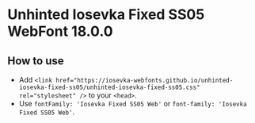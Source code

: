 # Unhinted Iosevka Fixed SS05 WebFont 18.0.0

## How to use

- Add `<link href="https://iosevka-webfonts.github.io/unhinted-iosevka-fixed-ss05/unhinted-iosevka-fixed-ss05.css" rel="stylesheet" />` to your `<head>`.
- Use `fontFamily: 'Iosevka Fixed SS05 Web'` or `font-family: 'Iosevka Fixed SS05 Web'`.

